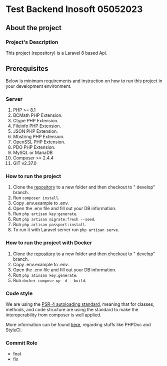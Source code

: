 # Test Backend Inosoft 05052023

## About the project

### Project's Description

This project (repository) is a Laravel 8 based Api.

## Prerequisites

Below is minimum requirements and instruction on how to run this project in your development environment.

### Server

1. PHP >= 8.1
2. BCMath PHP Extension.
3. Ctype PHP Extension.
4. Fileinfo PHP Extension.
5. JSON PHP Extension.
6. Mbstring PHP Extension.
7. OpenSSL PHP Extension.
8. PDO PHP Extension.
9. MySQL or MariaDB
10. Composer >= 2.4.4
11. GIT v2.37.0

### How to run the project

1. Clone the [repository](https://github.com/cariuk/test-backend-inosoft-05052020.git) to a new folder and then checkout to "
   develop" branch.
2. Run `composer install`.
3. Copy .env.example to .env.
4. Open the .env file and fill out your DB information.
5. Run `php artisan key:generate`.
6. Run `php artisan migrate:fresh --seed`.
7. Run `php artisan passport:install`.
8. To run it with Laravel server run `php artisan serve`.

### How to run the project with Docker

1. Clone the [repository](https://github.com/cariuk/test-backend-inosoft-05052020.git) to a new folder and then checkout to "
   develop" branch.
2. Copy .env.example to .env.
3. Open the .env file and fill out your DB information.
4. Run `php atinsan key:generate`.
5. Run `docker-compose up -d --build`.

### Code style

We are using
the [PSR-4 autoloading standard](https://github.com/php-fig/fig-standards/blob/master/accepted/PSR-4-autoloader.md),
meaning that for classes, methods, and code structure are using the standard to make the interoperability from composer
is well applied.

More information can be found [here](https://laravel.com/docs/10.x/contributions#coding-style), regarding stuffs like
PHPDoc and StyleCI.

### Commit Role

- feat
- fix
